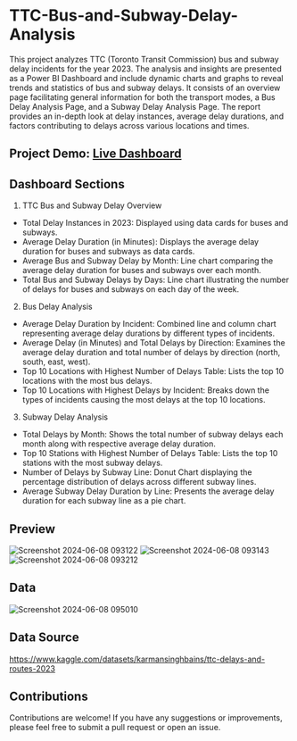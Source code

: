 # TTC-Bus-and-Subway-Delay-Analysis

This project analyzes TTC (Toronto Transit Commission)  bus and subway delay incidents for the year 2023. The analysis and insights are presented as a Power BI Dashboard and include dynamic charts and graphs to reveal trends and statistics of bus and subway delays. It consists of an overview page facilitating general information for both the transport modes, a Bus Delay Analysis Page, and a Subway Delay Analysis Page. The report provides an in-depth look at delay instances, average delay durations, and factors contributing to delays across various locations and times.

## Project Demo: [Live Dashboard](https://app.powerbi.com/groups/me/reports/5fc8ab26-2291-45bf-be7f-4103e99784c1/ReportSection?experience=power-bi)

## Dashboard Sections

1. TTC Bus and Subway Delay Overview
- Total Delay Instances in 2023: Displayed using data cards for buses and subways.
- Average Delay Duration (in Minutes): Displays the average delay duration for buses and subways as data cards.
- Average Bus and Subway Delay by Month: Line chart comparing the average delay duration for buses and subways over each month.
- Total Bus and Subway Delays by Days: Line chart illustrating the number of delays for buses and subways on each day of the week.

2. Bus Delay Analysis
- Average Delay Duration by Incident: Combined line and column chart representing average delay durations by different types of incidents.
- Average Delay (in Minutes) and Total Delays by Direction: Examines the average delay duration and total number of delays by direction (north, south, east, west).
- Top 10 Locations with Highest Number of Delays Table: Lists the top 10 locations with the most bus delays.
- Top 10 Locations with Highest Delays by Incident: Breaks down the types of incidents causing the most delays at the top 10 locations.

3. Subway Delay Analysis
- Total Delays by Month: Shows the total number of subway delays each month along with respective average delay duration.
- Top 10 Stations with Highest Number of Delays Table: Lists the top 10 stations with the most subway delays.
- Number of Delays by Subway Line: Donut Chart displaying the percentage distribution of delays across different subway lines.
- Average Subway Delay Duration by Line: Presents the average delay duration for each subway line as a pie chart.

## Preview

![Screenshot 2024-06-08 093122](https://github.com/Dhruvi111/TTC-Bus-and-Subway-Delay-Analysis/assets/121675002/467d4193-0432-414e-bd4c-e1057f83b537)
![Screenshot 2024-06-08 093143](https://github.com/Dhruvi111/TTC-Bus-and-Subway-Delay-Analysis/assets/121675002/2f57d234-54b4-4c4f-9897-4bfd654c8a85)
![Screenshot 2024-06-08 093212](https://github.com/Dhruvi111/TTC-Bus-and-Subway-Delay-Analysis/assets/121675002/0fb2639d-67be-4d4a-9d65-00908739678a)

## Data

![Screenshot 2024-06-08 095010](https://github.com/Dhruvi111/TTC-Bus-and-Subway-Delay-Analysis/assets/121675002/ae610ce3-a942-48c0-8b30-991fb5997849)

## Data Source
https://www.kaggle.com/datasets/karmansinghbains/ttc-delays-and-routes-2023

## Contributions
Contributions are welcome! If you have any suggestions or improvements, please feel free to submit a pull request or open an issue.

